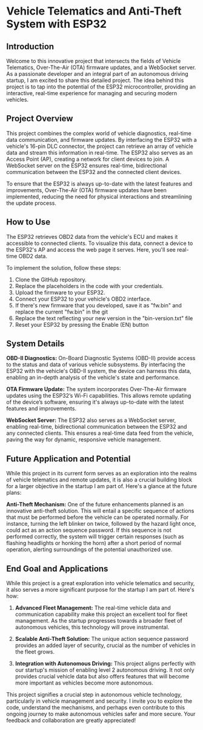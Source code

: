 # Vehicle Telematics and Anti-Theft System with ESP32

## Introduction

Welcome to this innovative project that intersects the fields of Vehicle Telematics, Over-The-Air (OTA) firmware updates, and a WebSocket server. As a passionate developer and an integral part of an autonomous driving startup, I am excited to share this detailed project. The idea behind this project is to tap into the potential of the ESP32 microcontroller, providing an interactive, real-time experience for managing and securing modern vehicles.

## Project Overview

This project combines the complex world of vehicle diagnostics, real-time data communication, and firmware updates. By interfacing the ESP32 with a vehicle's 16-pin DLC connector, the project can retrieve an array of vehicle data and stream this information in real-time. The ESP32 also serves as an Access Point (AP), creating a network for client devices to join. A WebSocket server on the ESP32 ensures real-time, bidirectional communication between the ESP32 and the connected client devices.

To ensure that the ESP32 is always up-to-date with the latest features and improvements, Over-The-Air (OTA) firmware updates have been implemented, reducing the need for physical interactions and streamlining the update process.

## How to Use

The ESP32 retrieves OBD2 data from the vehicle's ECU and makes it accessible to connected clients. To visualize this data, connect a device to the ESP32's AP and access the web page it serves. Here, you'll see real-time OBD2 data.

To implement the solution, follow these steps:

1. Clone the GitHub repository.
2. Replace the placeholders in the code with your credentials.
3. Upload the firmware to your ESP32.
4. Connect your ESP32 to your vehicle's OBD2 interface.
5. If there's new firmware that you developed, save it as "fw.bin" and replace the current "fw.bin" in the git
6. Replace the text reflecting your new version in the "bin-version.txt" file
7. Reset your ESP32 by pressing the Enable (EN) button

## System Details

**OBD-II Diagnostics:** On-Board Diagnostic Systems (OBD-II) provide access to the status and data of various vehicle subsystems. By interfacing the ESP32 with the vehicle's OBD-II system, the device can harness this data, enabling an in-depth analysis of the vehicle's state and performance.

**OTA Firmware Update:** The system incorporates Over-The-Air firmware updates using the ESP32’s Wi-Fi capabilities. This allows remote updating of the device’s software, ensuring it's always up-to-date with the latest features and improvements.

**WebSocket Server:** The ESP32 also serves as a WebSocket server, enabling real-time, bidirectional communication between the ESP32 and any connected clients. This ensures a real-time data feed from the vehicle, paving the way for dynamic, responsive vehicle management.

## Future Application and Potential

While this project in its current form serves as an exploration into the realms of vehicle telematics and remote updates, it is also a crucial building block for a larger objective in the startup I am part of. Here's a glance at the future plans:

**Anti-Theft Mechanism:** One of the future enhancements planned is an innovative anti-theft solution. This will entail a specific sequence of actions that must be performed before the vehicle can be operated normally. For instance, turning the left blinker on twice, followed by the hazard light once, could act as an action sequence password. If this sequence is not performed correctly, the system will trigger certain responses (such as flashing headlights or honking the horn) after a short period of normal operation, alerting surroundings of the potential unauthorized use.

## End Goal and Applications

While this project is a great exploration into vehicle telematics and security, it also serves a more significant purpose for the startup I am part of. Here's how:

1. **Advanced Fleet Management:** The real-time vehicle data and communication capability make this project an excellent tool for fleet management. As the startup progresses towards a broader fleet of autonomous vehicles, this technology will prove instrumental.

2. **Scalable Anti-Theft Solution:** The unique action sequence password provides an added layer of security, crucial as the number of vehicles in the fleet grows.

3. **Integration with Autonomous Driving:** This project aligns perfectly with our startup's mission of enabling level 2 autonomous driving. It not only provides crucial vehicle data but also offers features that will become more important as vehicles become more autonomous.

This project signifies a crucial step in autonomous vehicle technology, particularly in vehicle management and security. I invite you to explore the code, understand the mechanisms, and perhaps even contribute to this ongoing journey to make autonomous vehicles safer and more secure. Your feedback and collaboration are greatly appreciated!
